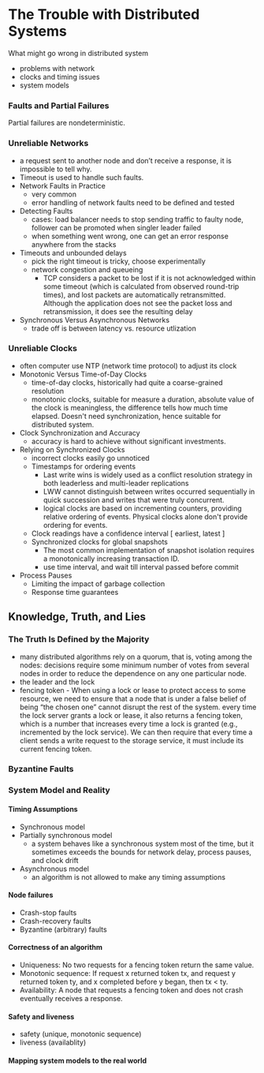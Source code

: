# The Trouble with Distributed Systems

What might go wrong in distributed system
- problems with network
- clocks and timing issues
- system models

### Faults and Partial Failures
Partial failures are nondeterministic.

### Unreliable Networks
-  a request sent to another node and don’t receive a response, it is impossible to tell why.
- Timeout is used to handle such faults.
- Network Faults in Practice
    - very common
    - error handling of network faults need to be defined and tested
- Detecting Faults
    - cases: load balancer needs to stop sending traffic to faulty node, follower can be promoted when singler leader failed
    - when something went wrong, one can get an error response anywhere from the stacks 
- Timeouts and unbounded delays
    - pick the right timeout is tricky, choose experimentally
    - network congestion and queueing
        - TCP considers a packet to be lost if it is not acknowledged within some timeout (which is calculated from observed round-trip times), and lost packets are automatically retransmitted. Although the application does not see the packet loss and retransmission, it does see the resulting delay
- Synchronous Versus Asynchronous Networks
    - trade off is between latency vs. resource utlization

### Unreliable Clocks
- often computer use NTP (network time protocol) to adjust its clock
- Monotonic Versus Time-of-Day Clocks
    - time-of-day clocks, historically had quite a coarse-grained resolution
    - monotonic clocks, suitable for measure a duration, absolute value of the clock is meaningless, the difference tells how much time elapsed. Doesn't need synchronization, hence suitable for distributed system.
- Clock Synchronization and Accuracy
    - accuracy is hard to achieve without significant investments.
- Relying on Synchronized Clocks
    - incorrect clocks easily go unnoticed
    - Timestamps for ordering events
        - Last write wins is widely used as a conflict resolution strategy in both leaderless and multi-leader replications 
        - LWW cannot distinguish between writes occurred sequentially in quick succession and writes that were truly concurrent.
        - logical clocks are based on incrementing counters, providing relative ordering of events. Physical clocks alone don't provide ordering for events.
    - Clock readings have a confidence interval [ earliest, latest ]
    - Synchronized clocks for global snapshots
        - The most common implementation of snapshot isolation requires a monotonically increasing transaction ID.
        - use time interval, and wait till interval passed before commit
- Process Pauses
    - Limiting the impact of garbage collection
    - Response time guarantees

## Knowledge, Truth, and Lies
### The Truth Is Defined by the Majority
- many distributed algorithms rely on a quorum, that is, voting among the nodes: decisions require some minimum number of votes from several nodes in order to reduce the dependence on any one particular node.
- the leader and the lock   
- fencing token - When using a lock or lease to protect access to some resource, we need to ensure that a node that is under a false belief of being “the chosen one” cannot disrupt the rest of the system. every time the lock server grants a lock or lease, it also returns a fencing token, which is a number that increases every time a lock is granted (e.g., incremented by the lock service). We can then require that every time a client sends a write request to the storage service, it must include its current fencing token.
### Byzantine Faults
### System Model and Reality
#### Timing Assumptions
- Synchronous model
- Partially synchronous model
    - a system behaves like a synchronous system most of the time, but it sometimes exceeds the bounds for network delay, process pauses, and clock drift 
- Asynchronous model
    - an algorithm is not allowed to make any timing assumptions

#### Node failures
- Crash-stop faults
- Crash-recovery faults
- Byzantine (arbitrary) faults

#### Correctness of an algorithm
- Uniqueness: No two requests for a fencing token return the same value.
- Monotonic sequence: If request x returned token tx, and request y returned token ty, and x completed before y began, then tx < ty.
- Availability: A node that requests a fencing token and does not crash eventually receives a response.

#### Safety and liveness
- safety (unique, monotonic sequence)
- liveness (availablity)

#### Mapping system models to the real world